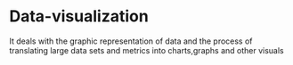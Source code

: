 # Data-visualization
It deals with the graphic representation of data and the process of translating large data sets and metrics into charts,graphs and other visuals
